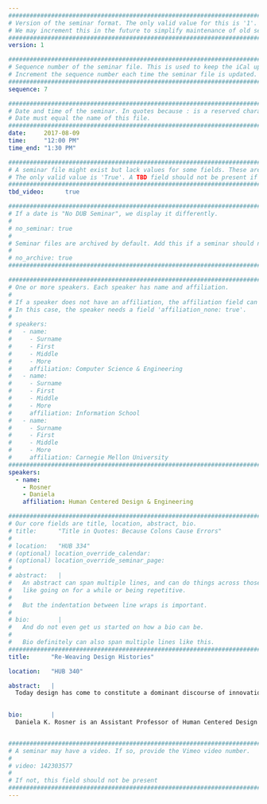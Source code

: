 ```yaml
---
################################################################################
# Version of the seminar format. The only valid value for this is '1'. 
# We may increment this in the future to simplify maintenance of old seminars.
################################################################################
version: 1

################################################################################
# Sequence number of the seminar file. This is used to keep the iCal up to date.
# Increment the sequence number each time the seminar file is updated.
################################################################################
sequence: 7

################################################################################
# Date and time of the seminar. In quotes because : is a reserved character.
# Date must equal the name of this file.
################################################################################
date:     2017-08-09
time:     "12:00 PM"
time_end: "1:30 PM"

################################################################################
# A seminar file might exist but lack values for some fields. These are 'TBD'. 
# The only valid value is 'True'. A TBD field should not be present if 'False'.
################################################################################
tbd_video:      true

################################################################################
# If a date is "No DUB Seminar", we display it differently.
#
# no_seminar: true
#
# Seminar files are archived by default. Add this if a seminar should not be.
#
# no_archive: true
################################################################################

################################################################################
# One or more speakers. Each speaker has name and affiliation.
#
# If a speaker does not have an affiliation, the affiliation field can be removed.
# In this case, the speaker needs a field 'affiliation_none: true'.
#
# speakers:
#   - name: 
#     - Surname
#     - First
#     - Middle
#     - More
#     affiliation: Computer Science & Engineering 
#   - name: 
#     - Surname
#     - First
#     - Middle
#     - More
#     affiliation: Information School 
#   - name: 
#     - Surname
#     - First
#     - Middle
#     - More
#     affiliation: Carnegie Mellon University 
################################################################################
speakers:
  - name: 
    - Rosner
    - Daniela
    affiliation: Human Centered Design & Engineering

################################################################################
# Our core fields are title, location, abstract, bio.
# title:      "Title in Quotes: Because Colons Cause Errors"
# 
# location:   "HUB 334"
# (optional) location_override_calendar:
# (optional) location_override_seminar_page:
#
# abstract:   |
#   An abstract can span multiple lines, and can do things across those lines,
#   like going on for a while or being repetitive.
#
#   But the indentation between line wraps is important.
#
# bio:        |
#   And do not even get us started on how a bio can be.
#
#   Bio definitely can also span multiple lines like this.
################################################################################
title:      "Re-Weaving Design Histories"

location:   "HUB 340"

abstract:   |
  Today design has come to constitute a dominant discourse of innovation and social change. Within the academy, design has infiltrated not only the arts, where it has had considerable influence and longevity, but also departments of engineering and business where it promotes widespread forms of economic development and entrepreneurship. This narrative of empowerment through commerce brings with it underlying disjunctures between design’s rhetorics of plurality and the power structures design tends to reinforce. In this talk I challenge design's prevailing paradigm to foreground situated histories always present but too often suppressed. I focus on one particular story of collaborative manufacturing where public narratives render the work of women technicians invisible. Revealing legacies of practice elided by contemporary technology cultures, this talk reminds HCI scholars that worlds of handwork and computing, or weaving and space travel, are not as separate as we might imagine them to be. 

  
bio:        |
  Daniela K. Rosner is an Assistant Professor of Human Centered Design & Engineering at the University of Washington (UW). Rosner's research investigates the social, political, and material circumstances of technology development, with an emphasis on foregrounding marginalized histories of practice, from maintenance to needlecraft. Her work has been supported by multiple awards from the U.S. National Science Foundation, including an NSF CAREER award. She is the author of several articles on craft and technoculture, including "Legacies of craft and the centrality of failure in a mother-operated hackerspace," Journal of New Media & Society, 2016 and “Binding and Aging,” Journal of Material Culture, 2012. Her forthcoming book examines entanglements of design and critical inquiry (MIT Press). Rosner earned her Ph.D. from the University of California, Berkeley. She also holds a B.F.A. in Graphic Design from the Rhode Island School of Design and an M.S. in Computer Science from the University of Chicago. Rosner is the editor of the "Design as Inquiry" forum for Interactions Magazine, a bimonthly publication of ACM SIGCHI.


################################################################################
# A seminar may have a video. If so, provide the Vimeo video number.
#
# video: 142303577
#
# If not, this field should not be present 
################################################################################
---
```

